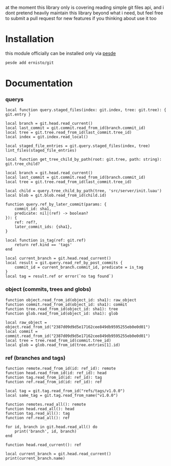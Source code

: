 at the moment this library only is covering reading simple git files api, and i dont
pretend heavily maintain this library beyond what i need, but feel free to submit
a pull request for new features if you thinking about use it too

# Installation
this module officially can be installed only via [pesde](https://github.com/pesde-pkg/pesde)
```bash
pesde add ernisto/git
```

# Documentation

### querys

```luau
local function query.staged_files(index: git.index, tree: git.tree): { git.entry }

local branch = git.head.read_current()
local last_commit = git.commit.read_from_id(branch.commit_id)
local tree = git.tree.read_from_id(last_commit.tree_id)
local index = git.index.read_local()

local staged_file_entries = git.query.staged_files(index, tree)
lint_files(staged_file_entries)
```

```luau
local function get_tree_child_by_path(root: git.tree, path: string): git.tree_child?

local branch = git.head.read_current()
local last_commit = git.commit.read_from_id(branch.commit_id)
local tree = git.tree.read_from_id(last_commit.tree_id)

local child = query.tree_child_by_path(tree, 'src/server/init.luau')
local blob = git.blob.read_from_id(child.id)
```

```luau
function query.ref_by_later_commit(params: {
    commit_id: sha1,
    predicate: nil|(ref) -> boolean?
}): {
    ref: ref?,
    later_commit_ids: {sha1},
}

local function is_tag(ref: git.ref)
    return ref.kind == 'tags'
end

local current_branch = git.head.read_current()
local result = git.query.read_ref_by_post_commits {
    commit_id = current_branch.commit_id, predicate = is_tag
}
local tag = result.ref or error(`no tag found`)
```

### object (commits, trees and globs)

```luau
function object.read_from_id(object_id: sha1): raw_object
function commit.read_from_id(object_id: sha1): commit
function tree.read_from_id(object_id: sha1): tree
function glob.read_from_id(object_id: sha1): glob

local raw_object = object.read_from_id("2387d09d9d5e17162cee849db9595255eb0e0d01")
local commit = commit.read_from_id("2387d09d9d5e17162cee849db9595255eb0e0d01")
local tree = tree.read_from_id(commit.tree_id)
local glob = glob.read_from_id(tree.entries[1].id)
```

### ref (branches and tags)

```luau
function remote.read_from_id(id: ref_id): remote
function head.read_from_id(id: ref_id): head
function tag.read_from_id(id: ref_id): tag
function ref.read_from_id(id: ref_id): ref

local tag = git.tag.read_from_id("refs/tags/v1.0.0")
local same_tag = git.tag.read_from_name("v1.0.0")
```

```luau
function remotes.read_all(): remote
function head.read_all(): head
function tag.read_all(): tag
function ref.read_all(): ref

for id, branch in git.head.read_all() do
    print('branch', id, branch)
end
```

```luau
function head.read_current(): ref

local current_branch = git.head.read_current()
print(current_branch.name)
```